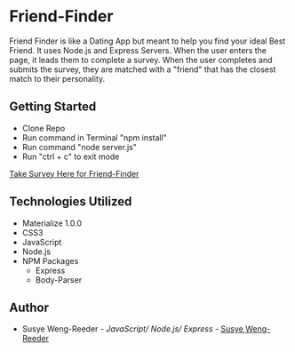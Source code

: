 # Friend-Finder

Friend Finder is like a Dating App but meant to help you find your ideal Best Friend. It uses Node.js and Express Servers. When the user enters the page, it leads them to complete a survey. When the user completes and submits the survey, they are matched with a "friend" that has the closest match to their personality.

## Getting Started

- Clone Repo
- Run command in Terminal "npm install"
- Run command "node server.js"
- Run "ctrl + c" to exit mode


[Take Survey Here for Friend-Finder](https://salty-retreat-28755.herokuapp.com/)



## Technologies Utilized

- Materialize 1.0.0
- CSS3
- JavaScript
- Node.js
- NPM Packages
    - Express
    - Body-Parser


## Author

- Susye Weng-Reeder - *JavaScript/ Node.js/ Express* - [Susye Weng-Reeder](https://eveasian88.github.io/Professional-Portfolio/ "Susye's Portfolio")


